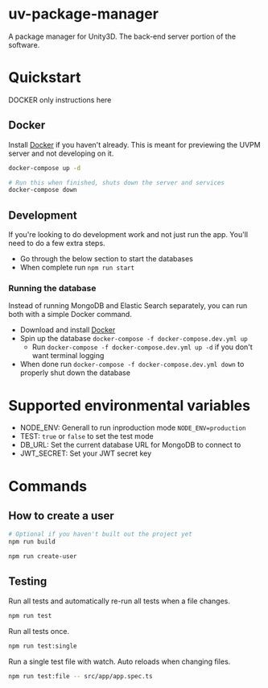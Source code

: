 # uv-package-manager

A package manager for Unity3D. The back-end server portion of the software.

# Quickstart

DOCKER only instructions here

## Docker

Install [Docker](https://www.docker.com) if you haven't already. This is meant for
previewing the UVPM server and not developing on it.

```bash
docker-compose up -d

# Run this when finished, shuts down the server and services
docker-compose down
```

## Development

If you're looking to do development work and not just run the app. You'll need to do a
few extra steps.

* Go through the below section to start the databases
* When complete run `npm run start`

### Running the database

Instead of running MongoDB and Elastic Search separately, you can run both with a simple
Docker command.

* Download and install [Docker](https://www.docker.com/)
* Spin up the database `docker-compose -f docker-compose.dev.yml up`
  * Run `docker-compose -f docker-compose.dev.yml up -d` if you don't want terminal logging
* When done run `docker-compose -f docker-compose.dev.yml down` to properly shut down the database

# Supported environmental variables

* NODE_ENV: Generall to run inproduction mode `NODE_ENV=production`
* TEST: `true` or `false` to set the test mode
* DB_URL: Set the current database URL for MongoDB to connect to
* JWT_SECRET: Set your JWT secret key

# Commands

## How to create a user

```bash
# Optional if you haven't built out the project yet
npm run build

npm run create-user
```

## Testing

Run all tests and automatically re-run all tests when a file changes.

```bash
npm run test
```

Run all tests once.

```bash
npm run test:single
```

Run a single test file with watch. Auto reloads when changing files.

```bash
npm run test:file -- src/app/app.spec.ts
```
